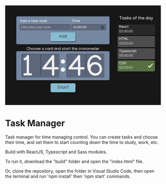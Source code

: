 ![Meetups](https://github.com/arturguimaraes/task-manager/blob/master/src/assets/img/task-manager.PNG?raw=true)

# Task Manager

<p>Task manager for time managing control. You can create tasks and choose their time, and set them to start counting down the time to study, work, etc.</p>
<p>Build with ReactJS, Typescript and Sass modules.</p>
<p>To run it, download the "build" folder and open the "index.html" file.</p>
<p>Or, clone the repository, open the folder in Visual Studio Code, then open the terminal and run 'npm install' then 'npm start' commands.</p>